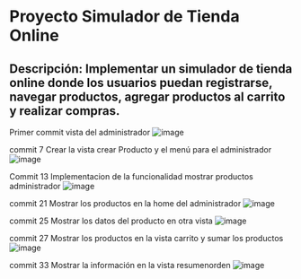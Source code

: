 # Proyecto Simulador de Tienda Online
## Descripción: Implementar un simulador de tienda online donde los usuarios puedan registrarse, navegar productos, agregar productos al carrito y realizar compras.
Primer commit vista del administrador
![image](https://github.com/ch3p3l1t0/Spring-ecommerce/assets/78379421/0c4553a7-12d9-41e7-bf65-a64b6c2d25f1)

commit 7
Crear la vista crear Producto y el menú para el administrador
![image](https://github.com/ch3p3l1t0/Spring-ecommerce/assets/78379421/5523869c-2008-4c38-9f4a-aaef03f33f8d)

Commit 13 
Implementacion de la funcionalidad mostrar productos administrador
![image](https://github.com/ch3p3l1t0/Spring-ecommerce/assets/78379421/ff0765b6-95df-4874-b0f2-151a1a1d9d56)

commit 21 
Mostrar los productos en la home del administrador
![image](https://github.com/ch3p3l1t0/Spring-ecommerce/assets/78379421/68eac27a-a153-4fcf-9436-ce4f38b29281)

commit 25
Mostrar los datos del producto en otra vista
![image](https://github.com/ch3p3l1t0/Spring-ecommerce/assets/78379421/43162b8c-e9a1-470c-90cf-40ad8f331b8d)

commit 27 
Mostrar los productos en la vista carrito y sumar los productos
![image](https://github.com/ch3p3l1t0/Spring-ecommerce/assets/78379421/548ce9fd-a4a6-4f8e-913a-b8496b5f4a7e)

commit 33
Mostrar la información en la vista resumenorden 
![image](https://github.com/ch3p3l1t0/Spring-ecommerce/assets/78379421/ddde61e9-36c4-4f56-ba86-ab1029d4d13b)
